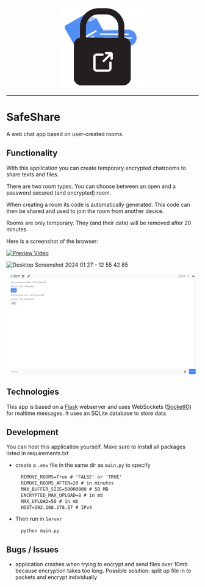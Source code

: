 <!-- Logo -->
<p align="center">
  <img width="220" src="./Server/static/icons/page_icon.png">
</p>

---

# SafeShare

A web chat app based on user-created rooms.

## Functionality

With this application you can create temporary encrypted chatrooms to share texts and files.

There are two room types. You can choose between an open and a password secured (and encrypted) room.

When creating a room its code is automatically generated. This code can then be shared and used to join the room from another device.

Rooms are only temporary. They (and their data) will be removed after 20 minutes.

Here is a screenshot of the browser:

[![Preview Video](https://img.youtube.com/vi/T5PgWZuBvI0/0.jpg)](https://www.youtube.com/watch?v=T5PgWZuBvI0)

![Desktop Screenshot 2024 01 27 - 12 55 42 85](https://github.com/1ars-d/SafeShare/assets/71517515/3906c117-16b8-49d8-8a57-25a5c95f7b1a)

![Screenshot](Screenshot.png "Screenshot")

## Technologies

This app is based on a [Flask](https://flask.palletsprojects.com/) webserver and uses WebSockets ([SocketIO](https://socket.io/)) for realtime messages. It uses an SQLite database to store data.

## Development

You can host this application yourself. Make sure to install all packages listed in requirements.txt

- create a `.env` file in the same dir as `main.py` to specify

        REMOVE_ROOMS=True # 'FALSE' or 'TRUE'
        REMOVE_ROOMS_AFTER=20 # in minutes
        MAX_BUFFER_SIZE=50000000 # 50 MB
        ENCRYPTED_MAX_UPLOAD=8 # in mb
        MAX_UPLOAD=50 # in mb
        HOST=192.168.178.57 # IPv4

- Then run in `Server`

        python main.py

## Bugs / Issues

- application crashes when trying to encrypt and send files over 10mb because encryption takes too long.
  Possible solution: split up file in to packets and encrypt individually
